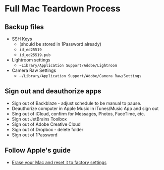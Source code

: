 # Full Mac Teardown Process
## Backup files
  - SSH Keys
    - (should be stored in 1Password already)
    - `id_ed25519`
    - `id_ed25519.pub`
  - Lightroom settings
    - `~Library/Application Support/Adobe/Lightroom`
  - Camera Raw Settings
    - `~/Library/Application Support/Adobe/Camera Raw/Settings` 
## Sign out and deauthorize apps
  - Sign out of Backblaze - adjust schedule to be manual to pause.
  - Deauthorize computer in Apple Music in iTunes/Music App and sign out
  - Sing out of iCloud, confirm for Messages, Photos, FaceTime, etc.
  - Sign out JetBrains Toolbox 
  - Sign out of Adobe Creative Cloud
  - Sign out of Dropbox - delete folder
  - Sign out of 1Password
## Follow Apple's guide
  - [Erase your Mac and reset it to factory settings](https://support.apple.com/en-us/HT212749)

